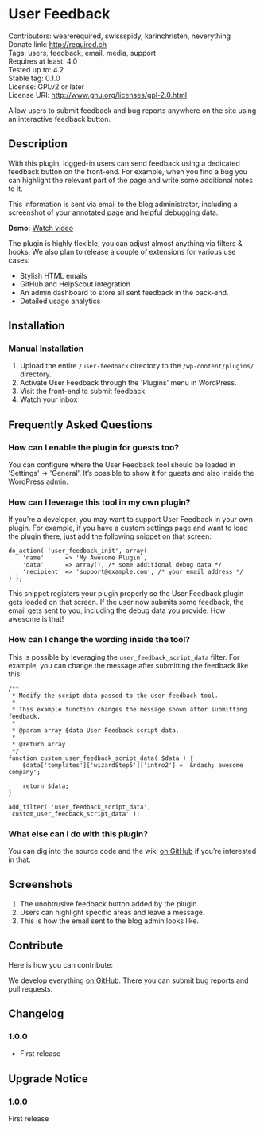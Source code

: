 # User Feedback #
Contributors:      wearerequired, swissspidy, karinchristen, neverything  
Donate link:       http://required.ch  
Tags:              users, feedback, email, media, support  
Requires at least: 4.0  
Tested up to:      4.2  
Stable tag:        0.1.0  
License:           GPLv2 or later  
License URI:       http://www.gnu.org/licenses/gpl-2.0.html  

Allow users to submit feedback and bug reports anywhere on the site using an interactive feedback button.

## Description ##

With this plugin, logged-in users can send feedback using a dedicated feedback button on the front-end. For example, when you find a bug you can highlight the relevant part of the page and write some additional notes to it.

This information is sent via email to the blog administrator, including a screenshot of your annotated page and helpful debugging data.

**Demo:** [Watch video](https://cloudup.com/iUtCz3UGF7e)

The plugin is highly flexible, you can adjust almost anything via filters & hooks. We also plan to release a couple of extensions for various use cases:

* Stylish HTML emails
* GitHub and HelpScout integration
* An admin dashboard to store all sent feedback in the back-end.
* Detailed usage analytics

## Installation ##

### Manual Installation ###

1. Upload the entire `/user-feedback` directory to the `/wp-content/plugins/` directory.
2. Activate User Feedback through the 'Plugins' menu in WordPress.
3. Visit the front-end to submit feedback
4. Watch your inbox

## Frequently Asked Questions ##

### How can I enable the plugin for guests too? ###

You can configure where the User Feedback tool should be loaded in 'Settings' -> 'General'. It’s possible to show it for guests and also inside the WordPress admin.

### How can I leverage this tool in my own plugin? ###
If you’re a developer, you may want to support User Feedback in your own plugin. For example, if you have a custom settings page and want to load the plugin there, just add the following snippet on that screen:

```
do_action( 'user_feedback_init', array(
	'name'      => 'My Awesome Plugin',
	'data'      => array(), /* some additional debug data */
	'recipient' => 'support@example.com', /* your email address */  
) );
```

This snippet registers your plugin properly so the User Feedback plugin gets loaded on that screen. If the user now submits some feedback, the email gets sent to you, including the debug data you provide. How awesome is that!

### How can I change the wording inside the tool? ###

This is possible by leveraging the `user_feedback_script_data` filter. For example, you can change the message after submitting the feedback like this:

```
/**
 * Modify the script data passed to the user feedback tool.
 *
 * This example function changes the message shown after submitting feedback.
 *
 * @param array $data User Feedback script data.
 *
 * @return array
 */
function custom_user_feedback_script_data( $data ) {  
	$data['templates']['wizardStep5']['intro2'] = '&ndash; awesome company';  

	return $data;
}

add_filter( 'user_feedback_script_data', 'custom_user_feedback_script_data' );
```

### What else can I do with this plugin? ###

You can dig into the source code and the wiki [on GitHub](https://github.com/wearerequired/user-feedback) if you’re interested in that.

## Screenshots ##

1. The unobtrusive feedback button added by the plugin.
2. Users can highlight specific areas and leave a message.
3. This is how the email sent to the blog admin looks like.

## Contribute ##

Here is how you can contribute:

We develop everything [on GitHub](https://github.com/wearerequired/user-feedback). There you can submit bug reports and pull requests.

## Changelog ##

### 1.0.0 ###
* First release

## Upgrade Notice ##

### 1.0.0 ###
First release
